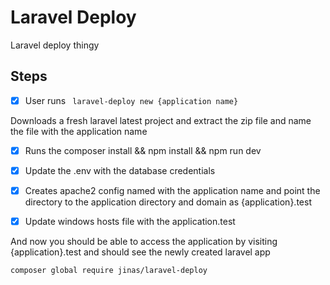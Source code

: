 # Laravel Deploy

Laravel deploy thingy

## Steps

- [x] User runs  ``` laravel-deploy new {application name}```

Downloads a fresh laravel latest project and extract the zip file and name the file with the application name

- [x] Runs the composer install && npm install && npm run dev
- [x] Update the .env with the database credentials
- [x] Creates apache2 config named with the application name and point the directory to the application directory and domain as {application}.test
- [x] Update windows hosts file with the application.test


And now you should be able to access the application by visiting {application}.test and should see the newly created laravel app

```
composer global require jinas/laravel-deploy
```
